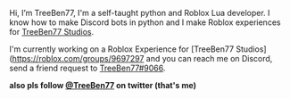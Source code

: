 Hi, I’m TreeBen77, I'm a self-taught python and Roblox Lua developer. I know how to make Discord bots in python and I make Roblox experiences for [TreeBen77 Studios](https://roblox.com/groups/9697297).

I'm currently working on a Roblox Experience for [TreeBen77 Studios](https://roblox.com/groups/9697297 and you can reach me on Discord, send a friend request to [TreeBen77#9066](https://discord.com/users/621878678405775379).

**also pls follow [@TreeBen77](https://twitter.com/TreeBen77) on twitter (that's me)**

<!---
TreeBen77/TreeBen77 is a ✨ special ✨ repository because its `README.md` (this file) appears on your GitHub profile.
You can click the Preview link to take a look at your changes.
--->
